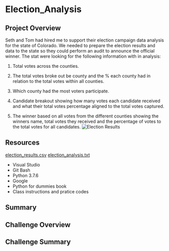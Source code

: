# Election_Analysis

## Project Overview
Seth and Tom had hired me to support their election campaign data analysis for the state of Colorado. We needed to prepare the election results and data to the state so they could perform an audit to announce the official winner. The stat were looking for the following information with in analysis: 

1. Total votes across the counties.

2. The total votes broke out be county and the % each county had in relation to the total votes within all counties.

3. Which county had the most voters participate.

4. Candidate breakout showing how many votes each candidate received and what their total votes percentage aligned to the total votes captured.

5. The winner based on all votes from the different counties showing the winners name, total votes they received and the percentage of votes to the total votes for all candidates.
![Election Results](https://user-images.githubusercontent.com/101777677/162597580-e453bddc-4846-4a0c-a7d0-bbe61e9e6425.JPG)

## Resources
[election_results.csv](https://github.com/WillS78/Election_Analysis/files/8458043/election_results.csv)
[election_analysis.txt](https://github.com/WillS78/Election_Analysis/files/8458045/election_analysis.txt)
- Visual Studio
- Git Bash
- Python 3.7.6
- Google
- Python for dummies book
- Class instructions and pratice codes

## Summary

## Challenge Overview

## Challenge Summary
